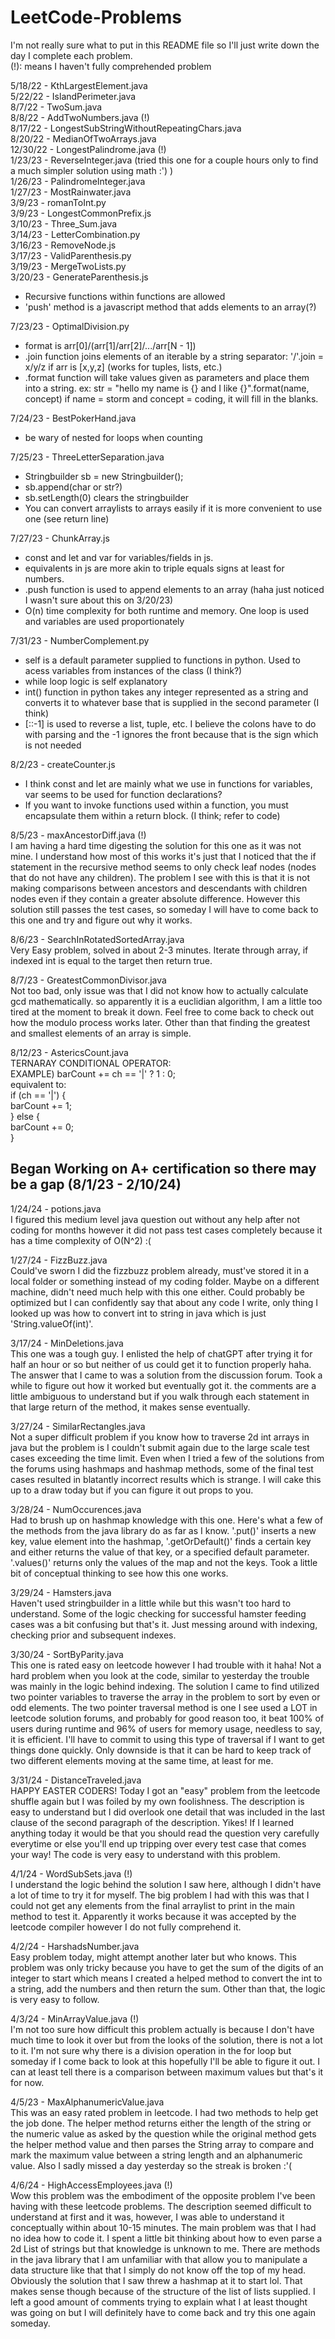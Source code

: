 # LeetCode-Problems
I'm not really sure what to put in this README file so I'll just write down the day I complete each problem. <br />
(!): means I haven't fully comprehended problem

5/18/22 - KthLargestElement.java <br />
5/22/22 - IslandPerimeter.java <br />
8/7/22 - TwoSum.java <br />
8/8/22 - AddTwoNumbers.java (!)<br />
8/17/22 - LongestSubStringWithoutRepeatingChars.java <br />
8/20/22 - MedianOfTwoArrays.java <br />
12/30/22 - LongestPalindrome.java (!)<br />
1/23/23 - ReverseInteger.java (tried this one for a couple hours only to find a much simpler solution using math :') )<br />
1/26/23 - PalindromeInteger.java <br />
1/27/23 - MostRainwater.java <br />
3/9/23 - romanToInt.py <br />
3/9/23 - LongestCommonPrefix.js <br />
3/10/23 - Three_Sum.java <br />
3/14/23 - LetterCombination.py <br />
3/16/23 - RemoveNode.js <br />
3/17/23 - ValidParenthesis.py <br />
3/19/23 - MergeTwoLists.py <br />
3/20/23 - GenerateParenthesis.js <br />
  - Recursive functions within functions are allowed <br />
  - 'push' method is a javascript method that adds elements to an array(?) <br />
  
7/23/23 - OptimalDivision.py <br />
  - format is arr[0]/(arr[1]/arr[2]/.../arr[N - 1]) <br />
  - .join function joins elements of an iterable by a string separator: '/'.join = x/y/z if arr is [x,y,z] (works for tuples, lists, etc.)
  - .format function will take values given as parameters and place them into a string.
    ex: str = "hello my name is {} and I like {}".format(name, concept) if name = storm and concept = coding, it will fill in the blanks. <br />

7/24/23 - BestPokerHand.java <br />
  - be wary of nested for loops when counting <br />

7/25/23 - ThreeLetterSeparation.java <br />
 - Stringbuilder sb = new Stringbuilder(); <br />
 - sb.append(char or str?)
 - sb.setLength(0) clears the stringbuilder <br />
 - You can convert arraylists to arrays easily if it is more convenient to use one (see return line) <br />

7/27/23 - ChunkArray.js 
 - const and let and var for variables/fields in js. <br />
 - equivalents in js are more akin to triple equals signs at least for numbers. <br />
 - .push function is used to append elements to an array (haha just noticed I wasn't sure about this on 3/20/23) <br />
 - O(n) time complexity for both runtime and memory. One loop is used and variables are used proportionately <br />

7/31/23 - NumberComplement.py
 - self is a default parameter supplied to functions in python. Used to acess variables from instances of the class (I think?) <br />
 - while loop logic is self explanatory <br />
 - int() function in python takes any integer represented as a string and converts it to whatever base that is supplied in the second parameter (I think) <br />
 - [::-1] is used to reverse a list, tuple, etc. I believe the colons have to do with parsing and the -1 ignores the front because that is the sign which is not needed <br />

8/2/23 - createCounter.js
 - I think const and let are mainly what we use in functions for variables, var seems to be used for function declarations? <br />
 - If you want to invoke functions used within a function, you must encapsulate them within a return block. (I think; refer to code) <br />

8/5/23 - maxAncestorDiff.java (!)<br />
I am having a hard time digesting the solution for this one as it was not mine. I understand how most of this works it's just that I noticed that the if statement in the recursive method seems to only check leaf nodes (nodes that do not have any children). The problem I see with this is that it is not making comparisons between ancestors and descendants with children nodes even if they contain a greater absolute difference. However this solution still passes the test cases, so someday I will have to come back to this one and try and figure out why it works. <br />

8/6/23 - SearchInRotatedSortedArray.java <br />
Very Easy problem, solved in about 2-3 minutes. Iterate through array, if indexed int is equal to the target then return true. <br />

8/7/23 - GreatestCommonDivisor.java <br />
Not too bad, only issue was that I did not know how to actually calculate gcd mathematically. so apparently it is a euclidian algorithm, I am a little too tired at the moment to break it down. Feel free to come back to check out how the modulo process works later. Other than that finding the greatest and smallest elements of an array is simple. <br />

8/12/23 - AstericsCount.java <br />
TERNARAY CONDITIONAL OPERATOR: <br />
EXAMPLE) barCount += ch == '|' ? 1 : 0; <br />
equivalent to: <br />
if (ch == '|') { <br />
    barCount += 1; <br />
} else { <br />
    barCount += 0; <br />
} <br />


## Began Working on A+ certification so there may be a gap (8/1/23 - 2/10/24) <br />

1/24/24 - potions.java <br />
I figured this medium level java question out without any help after not coding for months however it did not pass test cases completely because it has a time complexity of O(N^2) :( <br />

1/27/24 - FizzBuzz.java <br />
Could've sworn I did the fizzbuzz problem already, must've stored it in a local folder or something instead of my coding folder. Maybe on a different machine, didn't need much help with this one either. Could probably be optimized but I can confidently say that about any code I write, only thing I looked up was how to convert int to string in java which is just 'String.valueOf(int)'. <br />

3/17/24 - MinDeletions.java <br />
This one was a tough guy. I enlisted the help of chatGPT after trying it for half an hour or so but neither of us could get it to function properly haha. The answer that I came to was a solution from the discussion forum. Took a while to figure out how it worked but eventually got it. the comments are a little ambiguous to understand but if you walk through each statement in that large return of the method, it makes sense eventually. <br />

3/27/24 - SimilarRectangles.java <br />
Not a super difficult problem if you know how to traverse 2d int arrays in java but the problem is I couldn't submit again due to the large scale test cases exceeding the time limit. Even when I tried a few of the solutions from the forums using hashmaps and hashmap methods, some of the final test cases resulted in blatantly incorrect results which is strange. I will cake this up to a draw today but if you can figure it out props to you. <br />

3/28/24 - NumOccurences.java <br />
Had to brush up on hashmap knowledge with this one. Here's what a few of the methods from the java library do as far as I know. '.put()' inserts a new key, value element into the hashmap, '.getOrDefault()' finds a certain key and either returns the value of that key, or a specified default parameter. '.values()' returns only the values of the map and not the keys. Took a little bit of conceptual thinking to see how this one works. <br />

3/29/24 - Hamsters.java <br />
Haven't used stringbuilder in a little while but this wasn't too hard to understand. Some of the logic checking for successful hamster feeding cases was a bit confusing but that's it. Just messing around with indexing, checking prior and subsequent indexes. <br />

3/30/24 - SortByParity.java <br />
This one is rated easy on leetcode however I had trouble with it haha! Not a hard problem when you look at the code, similar to yesterday the trouble was mainly in the logic behind indexing. The solution I came to find utilized two pointer variables to traverse the array in the problem to sort by even or odd elements. The two pointer traversal method is one I see used a LOT in leetcode solution forums, and probably for good reason too, it beat 100% of users during runtime and 96% of users for memory usage, needless to say, it is efficient. I'll have to commit to using this type of traversal if I want to get things done quickly. Only downside is that it can be hard to keep track of two different elements moving at the same time, at least for me. <br />

3/31/24 - DistanceTraveled.java <br />
HAPPY EASTER CODERS! Today I got an "easy" problem from the leetcode shuffle again but I was foiled by my own foolishness. The description is easy to understand but I did overlook one detail that was included in the last clause of the second paragraph of the description. Yikes! If I learned anything today it would be that you should read the question very carefully everytime or else you'll end up tripping over every test case that comes your way! The code is very easy to understand with this problem. <br />

4/1/24 - WordSubSets.java (!)<br />
I understand the logic behind the solution I saw here, although I didn't have a lot of time to try it for myself. The big problem I had with this was that I could not get any elements from the final arraylist to print in the main method to test it. Apparently it works because it was accepted by the leetcode compiler however I do not fully comprehend it. <br />

4/2/24 - HarshadsNumber.java <br />
Easy problem today, might attempt another later but who knows. This problem was only tricky because you have to get the sum of the digits of an integer to start which means I created a helped method to convert the int to a string, add the numbers and then return the sum. Other than that, the logic is very easy to follow. <br />


4/3/24 - MinArrayValue.java (!) <br />
I'm not too sure how difficult this problem actually is because I don't have much time to look it over but from the looks of the solution, there is not a lot to it. I'm not sure why there is a division operation in the for loop but someday if I come back to look at this hopefully I'll be able to figure it out. I can at least tell there is a comparison between maximum values but that's it for now. <br />

4/5/23 - MaxAlphanumericValue.java <br />
This was an easy rated problem in leetcode. I had two methods to help get the job done. The helper method returns either the length of the string or the numeric value as asked by the question while the original method gets the helper method value and then parses the String array to compare and mark the maximum value between a string length and an alphanumeric value. Also I sadly missed a day yesterday so the streak is broken :'( <br />

4/6/24 - HighAccessEmployees.java (!)<br />
Wow this problem was the embodiment of the opposite problem I've been having with these leetcode problems. The description seemed difficult to understand at first and it was, however, I was able to understand it conceptually within about 10-15 minutes. The main problem was that I had no idea how to code it. I spent a little bit thinking about how to even parse a 2d List of strings but that knowledge is unknown to me. There are methods in the java library that I am unfamiliar with that allow you to manipulate a data structure like that that I simply do not know off the top of my head. Obviously the solution that I saw threw a hashmap at it to start lol. That makes sense though because of the structure of the list of lists supplied. I left a good amount of comments trying to explain what I at least thought was going on but I will definitely have to come back and try this one again someday. <br />
